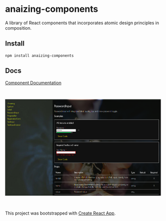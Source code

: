 # anaizing-components

A library of React components that incorporates atomic design principles in composition.

## Install

```
npm install anaizing-components
```

## Docs
[Component Documentation](https://anaizing.github.io/anaizing-components/)


<br>

![Screenshot of docs page](ComponentDocs.png)

<br>




This project was bootstrapped with [Create React App](https://github.com/facebookincubator/create-react-app).

